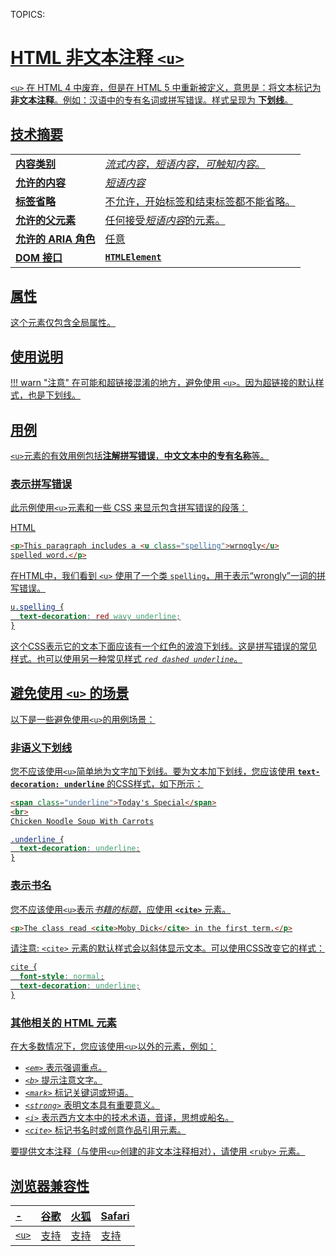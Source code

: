 TOPICS: <u>

# HTML 非文本注释 `<u>`

`<u>` 在 HTML 4 中废弃，但是在 HTML 5 中重新被定义，意思是：将文本标记为 **非文本注释**。例如：汉语中的专有名词或拼写错误。样式呈现为 **下划线**。

## 技术摘要

|  |  |
| :-- | :-- |
| **内容类别** | *流式内容*，*短语内容*，*可触知内容*。|
| **允许的内容** | *短语内容* |
| **标签省略** | 不允许，开始标签和结束标签都不能省略。|
| **允许的父元素** | 任何接受*短语内容*的元素。|
| **允许的 ARIA 角色** | 任意 |
| **DOM 接口** | **`HTMLElement`** |

## 属性

这个元素仅包含[全局属性](/zh-hans/webfrontend/HTML_Global_Attributes)。

## 使用说明

!!! warn "注意"
    在可能和超链接混淆的地方，避免使用 `<u>`。因为超链接的默认样式，也是下划线。

## 用例

`<u>`元素的有效用例包括**注解拼写错误**，**中文文本中的专有名称**等。

### 表示拼写错误

此示例使用`<u>`元素和一些 CSS 来显示包含拼写错误的段落：

HTML

```html
<p>This paragraph includes a <u class="spelling">wrnogly</u>
spelled word.</p>
```

在HTML中，我们看到 `<u>` 使用了一个类 `spelling`，用于表示“wrongly”一词的拼写错误。

```css
u.spelling {
  text-decoration: red wavy underline;
}
```

这个CSS表示它的文本下面应该有一个红色的波浪下划线。这是拼写错误的常见样式。也可以使用另一种常见样式 *`red dashed underline`*。

## 避免使用 `<u>` 的场景

以下是一些避免使用`<u>`的用例场景：

### 非语义下划线

您不应该使用`<u>`简单地为文字加下划线。要为文本加下划线，您应该使用 **`text-decoration: underline`** 的CSS样式，如下所示：

```html
<span class="underline">Today's Special</span>
<br>
Chicken Noodle Soup With Carrots
```

```css
.underline {
  text-decoration: underline;
}
```

### 表示书名

您不应该使用`<u>`表示*书籍的标题*，应使用 **[`<cite>`](/zh-hans/webfrontend/<cite>)** 元素。

```html
<p>The class read <cite>Moby Dick</cite> in the first term.</p>
```

请注意: [`<cite>`](/zh-hans/webfrontend/<cite>) 元素的默认样式会以斜体显示文本。可以使用CSS改变它的样式：

```css
cite {
  font-style: normal;
  text-decoration: underline;
}
```

### 其他相关的 HTML 元素

在大多数情况下，您应该使用`<u>`以外的元素，例如：

- *[`<em>`](/zh-hans/webfrontend/<em>)* 表示强调重点。
- *[`<b>`](/zh-hans/webfrontend/<b>)* 提示注意文字。
- *[`<mark>`](/zh-hans/webfrontend/<mark>)* 标记关键词或短语。
- *[`<strong>`](/zh-hans/webfrontend/<strong>)* 表明文本具有重要意义。
- *[`<i>`](/zh-hans/webfrontend/<i>)* 表示西方文本中的技术术语，音译，思想或船名。
- *[`<cite>`](/zh-hans/webfrontend/<cite>)* 标记书名时或创意作品引用元素。

要提供文本注释（与使用`<u>`创建的非文本注释相对），请使用 [`<ruby>`](/zh-hans/webfrontend/<ruby>) 元素。

## 浏览器兼容性

| - | 谷歌 | 火狐 | Safari |
| :--- | :--- | :--- | :--- |
| `<u>` | 支持 | 支持 | 支持 |
